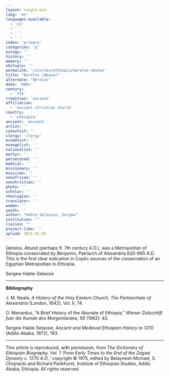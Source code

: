 ```yaml
---
layout: single-bio
lang: 'en'
languages-available:
  - 'en'
  - ' '
  - ' '
  - ' '
index: 'primary'
categories: 'q'
eulogy: ''
history: ''
memory: ''
obituary: ''
permalink: '/stories/ethiopia/qerelos-abuna/'
title: "Qerelos (Abuna)"
alternate: "Qérelos"
date: '600s'
century:
  - '7th'
tradition: 'ancient'
affiliation:
  - 'ancient christian church'
country:
  - 'ethiopia'
ancient: 'ancient'
artist: ''
catechist: ''
clergy: 'clergy'
ecumenist: ''
evangelist: ''
nationalist: ''
martyr: ''
persecuted: ''
medical: ''
missionary: ''
musician: ''
nonafrican: ''
nonchristian: ''
photo: ''
scholar: ''
theologian: ''
translator: ''
women: ''
youth: ''
author: "Hable-Selassie, Sergew"
institution: ""
liaison: ""
project-luke: ''
upload: 2011-01-01
---
```




Q&eacute;relos, *Abun&auml;* (perhaps fl. 7th century A.D.), was a Metropolitan of Ethiopia consecrated by Benjamin, Patriarch of Alexandria 620-665 A.D. This is the first clear indication in Coptic sources of the consecration of an Egyptian Metropolitan to Ethiopia.

Sergew Hable-Selassie

---

**Bibliography**

J. M. Neale, *A History of the Holy Eastern Church, The Partiarchate of Alexandria* (London, 1842), Vol. II, 74.

O. Menardus, "A Brief History of the Abunate of Ethiopia," *Wiener Zeitschtift fuer die Kumde des Morgenlandes*, 58 (1962): 42.

Sergew Hable Selassie, *Ancient and Medieval Ethiopian History to 1270* (Addis Ababa, 1972), 193.

---

This article is reproduced, with permission, from *The Dictionary of Ethiopian Biography, Vol. 1 'From Early Times to the End of the Zagwé Dynasty c. 1270 A.D.,'* copyright &copy; 1975, edited by Belaynesh Michael, S. Chojnacki and Richard Pankhurst, Institute of Ethiopian Studies, Addis Ababa, Ethiopia.  All rights reserved.
